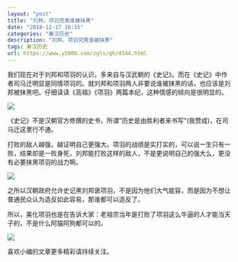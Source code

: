 ```yaml
---
layout: "post"
title: "刘邦，项羽究竟谁被抹黑"
date: "2018-12-17 16:15"
categories: "秦汉历史"
description: "刘邦，项羽究竟谁被抹黑"
tags: 秦汉历史
url: https://www.y5000.com/zgls/qh/4344.html
---
```






我们现在对于刘邦和项羽的认识，多来自与汉武朝的《史记》。而在《史记》中作者司马迁明显是同情项羽的。就刘邦和项羽两人非要说谁被抹黑的话，也应该是刘邦被抹黑吧。仔细读读《高祖》《项羽》两篇本纪，这种情感的倾向是很明显的。

![](https://img.y5000.com/uploads/allimg/161102/110QR1X-0.jpg)

《史记》不是汉朝官方修撰的史书，所谓“历史是由胜利者来书写"(我赞成)，在司马迁这里行不通。

打败的敌人越强，越证明自己更强大。项羽的战绩是实打实的，可以说一生只有一败，结果却是一败身死，刘邦能打败这样的敌人，不是更说明自己的强大么，更没有必要抹黑项羽的战力啊。

![](https://img.y5000.com/uploads/allimg/161102/110QT430-1.jpg)

之所以汉朝政府允许史记黑刘邦褒项羽，不是因为他们大气能容，而是因为不想让普通民众认为造反如此容易，那谁都可以造反了。

所以，美化项羽也是在告诉大家：老祖宗当年是打败了项羽这么牛逼的人才能当天子的，不是什么阿猫阿狗都可以的。

![](https://img.y5000.com/uploads/allimg/161102/110QW5J-2.jpg)

喜欢小编的文章更多精彩请持续关注。
